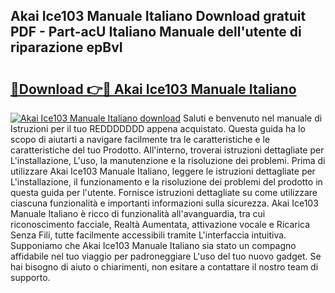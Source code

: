 ## Akai Ice103 Manuale Italiano Download gratuit PDF - Part-acU Italiano Manuale dell'utente di riparazione epBvI

# <h2><a href="http://dffmcdp.blite.top/?on=Akai+Ice103+Manuale+Italiano">🔗Download 👉🔴 Akai Ice103 Manuale Italiano</a></h2>

[![Akai Ice103 Manuale Italiano download](https://i.imgur.com/lujVjoI.png)](http://dffmcdp.blite.top/?on=Akai+Ice103+Manuale+Italiano)
Saluti e benvenuto nel manuale di Istruzioni per il tuo REDDDDDDD appena acquistato. Questa guida ha lo scopo di aiutarti a navigare facilmente tra le caratteristiche e le caratteristiche del tuo Prodotto. All'interno, troverai istruzioni dettagliate per L'installazione, L'uso, la manutenzione e la risoluzione dei problemi. Prima di utilizzare Akai Ice103 Manuale Italiano, leggere le istruzioni dettagliate per L'installazione, il funzionamento e la risoluzione dei problemi del prodotto in questa guida per l'utente. Fornisce istruzioni dettagliate su come utilizzare ciascuna funzionalità e importanti informazioni sulla sicurezza. Akai Ice103 Manuale Italiano è ricco di funzionalità all'avanguardia, tra cui riconoscimento facciale, Realtà Aumentata, attivazione vocale e Ricarica Senza Fili, tutte facilmente accessibili tramite L'interfaccia intuitiva. Supponiamo che Akai Ice103 Manuale Italiano sia stato un compagno affidabile nel tuo viaggio per padroneggiare L'uso del tuo nuovo gadget. Se hai bisogno di aiuto o chiarimenti, non esitare a contattare il nostro team di supporto.
